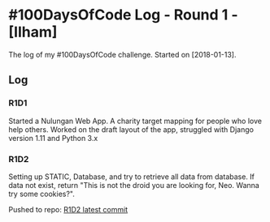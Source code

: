 # #100DaysOfCode Log - Round 1 - [Ilham]

The log of my #100DaysOfCode challenge. Started on [2018-01-13].

## Log

### R1D1 
Started a Nulungan Web App. A charity target mapping for people who love help others. Worked on the draft layout of the app, struggled with Django version 1.11 and Python 3.x

### R1D2
Setting up STATIC, Database, and try to retrieve all data from database. If data not exist, return "This is not the droid you are looking for, Neo. Wanna try some cookies?".

Pushed to repo: [R1D2 latest commit](https://github.com/rokukode/nulungan_backend/commit/7c8f231f05880d979e385ff330ff836d8f72cf74)
